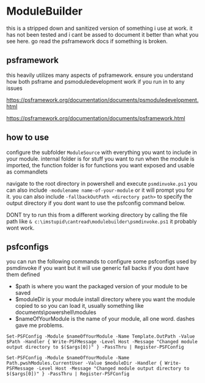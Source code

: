 # ModuleBuilder

this is a stripped down and sanitized version of something i use at work. it has not been tested and i cant be assed to document it better than what you see here. go read the psframework docs if something is broken.

## psframework
this heavily utilizes many aspects of psframework. ensure you understand how both psframe and psmoduledevelopment work if you run in to any issues

<https://psframework.org/documentation/documents/psmoduledevelopment.html>

<https://psframework.org/documentation/documents/psframework.html>

## how to use
configure the subfolder `ModuleSource` with everything you want to include in your module. internal folder is for stuff you want to run when the module is imported, the function folder is for functions you want exposed and usable as commandlets

navigate to the root directory in powershell and execute `psmdinvoke.ps1` you can also include `-modulename name-of-your-module` or it will prompt you for it. you can also include `-fallbackOutPath <directory path>` to specify the output directory if you dont want to use the psfconfig command below.

DONT try to run this from a different working directory by calling the file path like `& c:\imstupid\cantread\modulebuilder\psmdinvoke.ps1` it probably wont work.

## psfconfigs
you can run the following commands to configure some psfconfigs used by psmdinvoke if you want but it will use generic fall backs if you dont have them defined
- $path is where you want the packaged version of your module to be saved
- $moduleDir is your module install directory where you want the module copied to so you can load it, usually something like documents\powershell\modules
- $nameOfYourModule is the name of your module, all one word. dashes gave me problems.
 
`Set-PSFConfig -Module $nameOfYourModule -Name Template.OutPath -Value $Path -Handler { Write-PSFMessage -Level Host -Message "Changed module output directory to $($args[0])" } -PassThru | Register-PSFConfig`

`Set-PSFConfig -Module $nameOfYourModule -Name Path.pwshModules.CurrentUser -Value $moduleDir -Handler { Write-PSFMessage -Level Host -Message "Changed module output directory to $($args[0])" } -PassThru | Register-PSFConfig`



